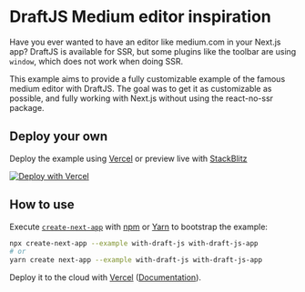 # DraftJS Medium editor inspiration

Have you ever wanted to have an editor like medium.com in your Next.js app? DraftJS is available for SSR, but some plugins like the toolbar are using `window`, which does not work when doing SSR.

This example aims to provide a fully customizable example of the famous medium editor with DraftJS. The goal was to get it as customizable as possible, and fully working with Next.js without using the react-no-ssr package.

## Deploy your own

Deploy the example using [Vercel](https://vercel.com?utm_source=github&utm_medium=readme&utm_campaign=next-example) or preview live with [StackBlitz](https://stackblitz.com/github/vercel/next.js/tree/canary/examples/with-draft-js)

[![Deploy with Vercel](https://vercel.com/button)](https://vercel.com/new/git/external?repository-url=https://github.com/vercel/next.js/tree/canary/examples/with-draft-js&project-name=with-draft-js&repository-name=with-draft-js)

## How to use

Execute [`create-next-app`](https://github.com/vercel/next.js/tree/canary/packages/create-next-app) with [npm](https://docs.npmjs.com/cli/init) or [Yarn](https://yarnpkg.com/lang/en/docs/cli/create/) to bootstrap the example:

```bash
npx create-next-app --example with-draft-js with-draft-js-app
# or
yarn create next-app --example with-draft-js with-draft-js-app
```

Deploy it to the cloud with [Vercel](https://vercel.com/new?utm_source=github&utm_medium=readme&utm_campaign=next-example) ([Documentation](https://nextjs.org/docs/deployment)).
